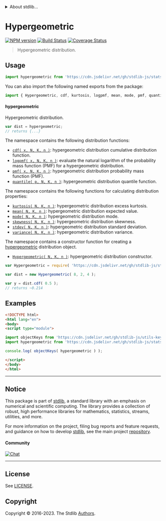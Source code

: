 <!--

@license Apache-2.0

Copyright (c) 2018 The Stdlib Authors.

Licensed under the Apache License, Version 2.0 (the "License");
you may not use this file except in compliance with the License.
You may obtain a copy of the License at

   http://www.apache.org/licenses/LICENSE-2.0

Unless required by applicable law or agreed to in writing, software
distributed under the License is distributed on an "AS IS" BASIS,
WITHOUT WARRANTIES OR CONDITIONS OF ANY KIND, either express or implied.
See the License for the specific language governing permissions and
limitations under the License.

-->


<details>
  <summary>
    About stdlib...
  </summary>
  <p>We believe in a future in which the web is a preferred environment for numerical computation. To help realize this future, we've built stdlib. stdlib is a standard library, with an emphasis on numerical and scientific computation, written in JavaScript (and C) for execution in browsers and in Node.js.</p>
  <p>The library is fully decomposable, being architected in such a way that you can swap out and mix and match APIs and functionality to cater to your exact preferences and use cases.</p>
  <p>When you use stdlib, you can be absolutely certain that you are using the most thorough, rigorous, well-written, studied, documented, tested, measured, and high-quality code out there.</p>
  <p>To join us in bringing numerical computing to the web, get started by checking us out on <a href="https://github.com/stdlib-js/stdlib">GitHub</a>, and please consider <a href="https://opencollective.com/stdlib">financially supporting stdlib</a>. We greatly appreciate your continued support!</p>
</details>

# Hypergeometric

[![NPM version][npm-image]][npm-url] [![Build Status][test-image]][test-url] [![Coverage Status][coverage-image]][coverage-url] <!-- [![dependencies][dependencies-image]][dependencies-url] -->

> Hypergeometric distribution.



<section class="usage">

## Usage

```javascript
import hypergeometric from 'https://cdn.jsdelivr.net/gh/stdlib-js/stats-base-dists-hypergeometric@esm/index.mjs';
```

You can also import the following named exports from the package:

```javascript
import { Hypergeometric, cdf, kurtosis, logpmf, mean, mode, pmf, quantile, skewness, stdev, variance } from 'https://cdn.jsdelivr.net/gh/stdlib-js/stats-base-dists-hypergeometric@esm/index.mjs';
```

#### hypergeometric

Hypergeometric distribution.

```javascript
var dist = hypergeometric;
// returns {...}
```

The namespace contains the following distribution functions:

<!-- <toc pattern="*+(cdf|pmf|mgf|quantile)*"> -->

<div class="namespace-toc">

-   <span class="signature">[`cdf( x, N, K, n )`][@stdlib/stats/base/dists/hypergeometric/cdf]</span><span class="delimiter">: </span><span class="description">hypergeometric distribution cumulative distribution function.</span>
-   <span class="signature">[`logpmf( x, N, K, n )`][@stdlib/stats/base/dists/hypergeometric/logpmf]</span><span class="delimiter">: </span><span class="description">evaluate the natural logarithm of the probability mass function (PMF) for a hypergeometric distribution.</span>
-   <span class="signature">[`pmf( x, N, K, n )`][@stdlib/stats/base/dists/hypergeometric/pmf]</span><span class="delimiter">: </span><span class="description">hypergeometric distribution probability mass function (PMF).</span>
-   <span class="signature">[`quantile( p, N, K, n )`][@stdlib/stats/base/dists/hypergeometric/quantile]</span><span class="delimiter">: </span><span class="description">hypergeometric distribution quantile function.</span>

</div>

<!-- </toc> -->

The namespace contains the following functions for calculating distribution properties:

<!-- <toc pattern="*+(entropy|kurtosis|mean|median|mode|skewness|stdev|variance)*"> -->

<div class="namespace-toc">

-   <span class="signature">[`kurtosis( N, K, n )`][@stdlib/stats/base/dists/hypergeometric/kurtosis]</span><span class="delimiter">: </span><span class="description">hypergeometric distribution excess kurtosis.</span>
-   <span class="signature">[`mean( N, K, n )`][@stdlib/stats/base/dists/hypergeometric/mean]</span><span class="delimiter">: </span><span class="description">hypergeometric distribution expected value.</span>
-   <span class="signature">[`mode( N, K, n )`][@stdlib/stats/base/dists/hypergeometric/mode]</span><span class="delimiter">: </span><span class="description">hypergeometric distribution mode.</span>
-   <span class="signature">[`skewness( N, K, n )`][@stdlib/stats/base/dists/hypergeometric/skewness]</span><span class="delimiter">: </span><span class="description">hypergeometric distribution skewness.</span>
-   <span class="signature">[`stdev( N, K, n )`][@stdlib/stats/base/dists/hypergeometric/stdev]</span><span class="delimiter">: </span><span class="description">hypergeometric distribution standard deviation.</span>
-   <span class="signature">[`variance( N, K, n )`][@stdlib/stats/base/dists/hypergeometric/variance]</span><span class="delimiter">: </span><span class="description">hypergeometric distribution variance.</span>

</div>

<!-- </toc> -->

The namespace contains a constructor function for creating a [hypergeometric][hypergeometric-distribution] distribution object.

<!-- <toc pattern="*ctor*"> -->

<div class="namespace-toc">

-   <span class="signature">[`Hypergeometric( N, K, n )`][@stdlib/stats/base/dists/hypergeometric/ctor]</span><span class="delimiter">: </span><span class="description">hypergeometric distribution constructor.</span>

</div>

<!-- </toc> -->

```javascript
var Hypergeometric = require( 'https://cdn.jsdelivr.net/gh/stdlib-js/stats-base-dists-hypergeometric' ).Hypergeometric;

var dist = new Hypergeometric( 8, 2, 4 );

var y = dist.cdf( 0.5 );
// returns ~0.214
```

</section>

<!-- /.usage -->

<section class="examples">

## Examples

<!-- TODO: better examples -->

<!-- eslint no-undef: "error" -->

```html
<!DOCTYPE html>
<html lang="en">
<body>
<script type="module">

import objectKeys from 'https://cdn.jsdelivr.net/gh/stdlib-js/utils-keys@esm/index.mjs';
import hypergeometric from 'https://cdn.jsdelivr.net/gh/stdlib-js/stats-base-dists-hypergeometric@esm/index.mjs';

console.log( objectKeys( hypergeometric ) );

</script>
</body>
</html>
```

</section>

<!-- /.examples -->

<!-- Section for related `stdlib` packages. Do not manually edit this section, as it is automatically populated. -->

<section class="related">

</section>

<!-- /.related -->

<!-- Section for all links. Make sure to keep an empty line after the `section` element and another before the `/section` close. -->


<section class="main-repo" >

* * *

## Notice

This package is part of [stdlib][stdlib], a standard library with an emphasis on numerical and scientific computing. The library provides a collection of robust, high performance libraries for mathematics, statistics, streams, utilities, and more.

For more information on the project, filing bug reports and feature requests, and guidance on how to develop [stdlib][stdlib], see the main project [repository][stdlib].

#### Community

[![Chat][chat-image]][chat-url]

---

## License

See [LICENSE][stdlib-license].


## Copyright

Copyright &copy; 2016-2023. The Stdlib [Authors][stdlib-authors].

</section>

<!-- /.stdlib -->

<!-- Section for all links. Make sure to keep an empty line after the `section` element and another before the `/section` close. -->

<section class="links">

[npm-image]: http://img.shields.io/npm/v/@stdlib/stats-base-dists-hypergeometric.svg
[npm-url]: https://npmjs.org/package/@stdlib/stats-base-dists-hypergeometric

[test-image]: https://github.com/stdlib-js/stats-base-dists-hypergeometric/actions/workflows/test.yml/badge.svg?branch=main
[test-url]: https://github.com/stdlib-js/stats-base-dists-hypergeometric/actions/workflows/test.yml?query=branch:main

[coverage-image]: https://img.shields.io/codecov/c/github/stdlib-js/stats-base-dists-hypergeometric/main.svg
[coverage-url]: https://codecov.io/github/stdlib-js/stats-base-dists-hypergeometric?branch=main

<!--

[dependencies-image]: https://img.shields.io/david/stdlib-js/stats-base-dists-hypergeometric.svg
[dependencies-url]: https://david-dm.org/stdlib-js/stats-base-dists-hypergeometric/main

-->

[chat-image]: https://img.shields.io/gitter/room/stdlib-js/stdlib.svg
[chat-url]: https://app.gitter.im/#/room/#stdlib-js_stdlib:gitter.im

[stdlib]: https://github.com/stdlib-js/stdlib

[stdlib-authors]: https://github.com/stdlib-js/stdlib/graphs/contributors

[umd]: https://github.com/umdjs/umd
[es-module]: https://developer.mozilla.org/en-US/docs/Web/JavaScript/Guide/Modules

[deno-url]: https://github.com/stdlib-js/stats-base-dists-hypergeometric/tree/deno
[umd-url]: https://github.com/stdlib-js/stats-base-dists-hypergeometric/tree/umd
[esm-url]: https://github.com/stdlib-js/stats-base-dists-hypergeometric/tree/esm
[branches-url]: https://github.com/stdlib-js/stats-base-dists-hypergeometric/blob/main/branches.md

[stdlib-license]: https://raw.githubusercontent.com/stdlib-js/stats-base-dists-hypergeometric/main/LICENSE

[hypergeometric-distribution]: https://en.wikipedia.org/wiki/Hypergeometric_distribution

<!-- <toc-links> -->

[@stdlib/stats/base/dists/hypergeometric/ctor]: https://github.com/stdlib-js/stats-base-dists-hypergeometric-ctor/tree/esm

[@stdlib/stats/base/dists/hypergeometric/kurtosis]: https://github.com/stdlib-js/stats-base-dists-hypergeometric-kurtosis/tree/esm

[@stdlib/stats/base/dists/hypergeometric/mean]: https://github.com/stdlib-js/stats-base-dists-hypergeometric-mean/tree/esm

[@stdlib/stats/base/dists/hypergeometric/mode]: https://github.com/stdlib-js/stats-base-dists-hypergeometric-mode/tree/esm

[@stdlib/stats/base/dists/hypergeometric/skewness]: https://github.com/stdlib-js/stats-base-dists-hypergeometric-skewness/tree/esm

[@stdlib/stats/base/dists/hypergeometric/stdev]: https://github.com/stdlib-js/stats-base-dists-hypergeometric-stdev/tree/esm

[@stdlib/stats/base/dists/hypergeometric/variance]: https://github.com/stdlib-js/stats-base-dists-hypergeometric-variance/tree/esm

[@stdlib/stats/base/dists/hypergeometric/cdf]: https://github.com/stdlib-js/stats-base-dists-hypergeometric-cdf/tree/esm

[@stdlib/stats/base/dists/hypergeometric/logpmf]: https://github.com/stdlib-js/stats-base-dists-hypergeometric-logpmf/tree/esm

[@stdlib/stats/base/dists/hypergeometric/pmf]: https://github.com/stdlib-js/stats-base-dists-hypergeometric-pmf/tree/esm

[@stdlib/stats/base/dists/hypergeometric/quantile]: https://github.com/stdlib-js/stats-base-dists-hypergeometric-quantile/tree/esm

<!-- </toc-links> -->

</section>

<!-- /.links -->
